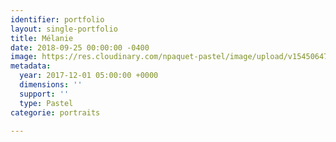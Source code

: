 ```yaml
---
identifier: portfolio
layout: single-portfolio
title: Mélanie
date: 2018-09-25 00:00:00 -0400
image: https://res.cloudinary.com/npaquet-pastel/image/upload/v1545064799/Version-3-6.jpg
metadata:
  year: 2017-12-01 05:00:00 +0000
  dimensions: ''
  support: ''
  type: Pastel
categorie: portraits

---
```

